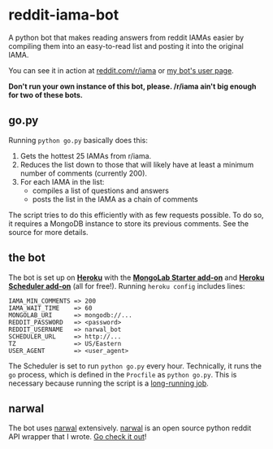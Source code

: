 reddit-iama-bot
===============

A python bot that makes reading answers from reddit IAMAs easier by compiling them into an easy-to-read list and posting it into the original IAMA.

You can see it in action at [reddit.com/r/iama](http://reddit.com/r/iama) or [my bot's user page](http://reddit.com/user/narwal_bot).

**Don't run your own instance of this bot, please.  /r/iama ain't big enough for two of these bots.**


go.py
-----

Running `python go.py` basically does this:

1. Gets the hottest 25 IAMAs from r/iama.
2. Reduces the list down to those that will likely have at least a minimum number of comments (currently 200).
3. For each IAMA in the list:
   * compiles a list of questions and answers
   * posts the list in the IAMA as a chain of comments

The script tries to do this efficiently with as few requests possible.  To do so, it requires a MongoDB instance to store its previous comments.  See the source for more details.


the bot
-------

The bot is set up on **[Heroku](https://devcenter.heroku.com/articles/python)** with the **[MongoLab Starter add-on](https://devcenter.heroku.com/articles/mongolab)** and **[Heroku Scheduler add-on](https://devcenter.heroku.com/articles/scheduler)** (all for free!).  Running `heroku config` includes lines:

    IAMA_MIN_COMMENTS => 200
    IAMA_WAIT_TIME    => 60
    MONGOLAB_URI      => mongodb://...
    REDDIT_PASSWORD   => <password>
    REDDIT_USERNAME   => narwal_bot
    SCHEDULER_URL     => http://...
    TZ                => US/Eastern
    USER_AGENT        => <user_agent>

The Scheduler is set to run `python go.py` every hour.  Technically, it runs the `go` process, which is defined in the `Procfile` as `python go.py`.  This is necessary because running the script is a [long-running job](https://devcenter.heroku.com/articles/scheduler#longrunning_jobs).


narwal
------

The bot uses [narwal](https://github.com/larryng/narwal) extensively.  [narwal](https://github.com/larryng/narwal) is an open source python reddit API wrapper that I wrote.  [Go check it out](https://github.com/larryng/narwal)!